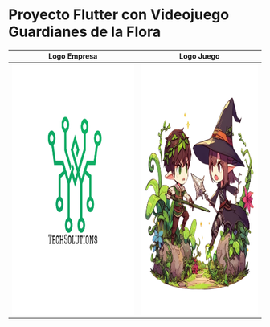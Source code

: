 # Proyecto Flutter con Videojuego Guardianes de la Flora

<div style="text-align: center">


  |                                                                              Logo Empresa                                                                              |                                                                                      Logo Juego                                                                                       |
| :--------------------------------------------------------------------------------------------------------------------------------------------------------------------: | :-----------------------------------------------------------------------------------------------------------------------------------------------------------------------------------: |
| <img src="https://github.com/srzzuares/dmi_Integradora_Flutter/blob/main/Backend/loadingpage/assets/icons/iconE.png" alt="Logo Empresarial" width="500" height="500"/> | <img src="https://github.com/srzzuares/dmi_Integradora_Flutter/blob/main/Backend/loadingpage/assets/icons/1024px.png" alt="Logo de Guardianes de la Flora" width="500" height="500"/> |

</div>

